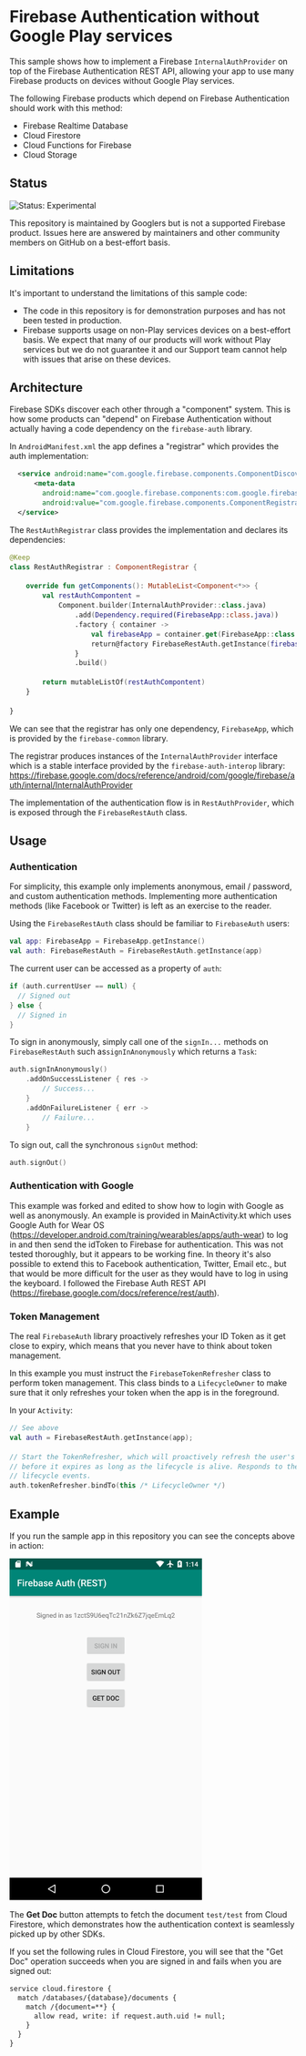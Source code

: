 # Firebase Authentication without Google Play services

This sample shows how to implement a Firebase `InternalAuthProvider` on top of the Firebase Authentication REST API,
allowing your app to use many Firebase products on devices without Google Play services.

The following Firebase products which depend on Firebase Authentication should work with this method:

  * Firebase Realtime Database
  * Cloud Firestore
  * Cloud Functions for Firebase
  * Cloud Storage


## Status

![Status: Experimental](https://img.shields.io/badge/Status-Experimental-blue)

This repository is maintained by Googlers but is not a supported Firebase product.  Issues here are answered by maintainers and other community members on GitHub on a best-effort basis.

## Limitations

It's important to understand the limitations of this sample code:

  * The code in this repository is for demonstration purposes and has not been tested in production.
  * Firebase supports usage on non-Play services devices on a best-effort basis.  We expect that many 
    of our products will work without Play services but we do not guarantee it and our Support team
    cannot help with issues that arise on these devices.

## Architecture

Firebase SDKs discover each other through a "component" system. This is how some products can "depend"
on Firebase Authentication without actually having a code dependency on the `firebase-auth` library.

In `AndroidManifest.xml` the app defines a "registrar" which provides the auth implementation:

```xml
  <service android:name="com.google.firebase.components.ComponentDiscoveryService">
      <meta-data
        android:name="com.google.firebase.components:com.google.firebase.nongmsauth.internal.RestAuthRegistrar"
        android:value="com.google.firebase.components.ComponentRegistrar" />
  </service>
```

The `RestAuthRegistrar` class provides the implementation and declares its dependencies:

```kotlin
@Keep
class RestAuthRegistrar : ComponentRegistrar {

    override fun getComponents(): MutableList<Component<*>> {
        val restAuthCompontent =
            Component.builder(InternalAuthProvider::class.java)
                .add(Dependency.required(FirebaseApp::class.java))
                .factory { container ->
                    val firebaseApp = container.get(FirebaseApp::class.java)
                    return@factory FirebaseRestAuth.getInstance(firebaseApp)
                }
                .build()

        return mutableListOf(restAuthCompontent)
    }

}
```

We can see that the registrar has only one dependency, `FirebaseApp`, which is provided by 
the `firebase-common` library.

The registrar produces instances of the `InternalAuthProvider` interface which is a stable interface
provided by the `firebase-auth-interop` library:
https://firebase.google.com/docs/reference/android/com/google/firebase/auth/internal/InternalAuthProvider

The implementation of the authentication flow is in `RestAuthProvider`, which is exposed through the
`FirebaseRestAuth` class.

## Usage

### Authentication

For simplicity, this example only implements anonymous, email / password, and custom authentication methods. 
Implementing more authentication methods (like Facebook or Twitter) is left as an exercise to the reader.

Using the `FirebaseRestAuth` class should be familiar to `FirebaseAuth` users:

```kotlin
val app: FirebaseApp = FirebaseApp.getInstance()
val auth: FirebaseRestAuth = FirebaseRestAuth.getInstance(app)
```

The current user can be accessed as a property of `auth`:

```kotlin
if (auth.currentUser == null) {
  // Signed out
} else {
  // Signed in
}
```

To sign in anonymously, simply call one of the `signIn...` methods on `FirebaseRestAuth`
such as`signInAnonymously` which returns a `Task`:

```kotlin
auth.signInAnonymously()
    .addOnSuccessListener { res ->
        // Success...
    }
    .addOnFailureListener { err ->
        // Failure...
    }
```

To sign out, call the synchronous `signOut` method:

```kotlin
auth.signOut()
```

### Authentication with Google

This example was forked and edited to show how to login with Google as well as anonymously.
An example is provided in MainActivity.kt which uses Google Auth for Wear OS (https://developer.android.com/training/wearables/apps/auth-wear) to log in and then send the idToken to Firebase for authentication. This was not tested thoroughly, but it appears to be working fine.
In theory it's also possible to extend this to Facebook authentication, Twitter, Email etc., but that would be more difficult for the user as they would have to log in using the keyboard.
I followed the Firebase Auth REST API (https://firebase.google.com/docs/reference/rest/auth).

### Token Management

The real `FirebaseAuth` library proactively refreshes your ID Token as it get close to expiry,
which means that you never have to think about token management.

In this example you must instruct the `FirebaseTokenRefresher` class to perform token management.
This class binds to a `LifecycleOwner` to make sure that it only refreshes your token when the app
is in the foreground.

In your `Activity`:

```kotlin
// See above
val auth = FirebaseRestAuth.getInstance(app);

// Start the TokenRefresher, which will proactively refresh the user's ID token 10 minutes
// before it expires as long as the lifecycle is alive. Responds to the ON_START and ON_STOP
// lifecycle events.
auth.tokenRefresher.bindTo(this /* LifecycleOwner */)
```

## Example

If you run the sample app in this repository you can see the concepts above in action:

<img src="docs/screenshot.png" height="600px">

The **Get Doc** button attempts to fetch the document `test/test` from Cloud Firestore, which
demonstrates how the authentication context is seamlessly picked up by other SDKs.

If you set the following rules in Cloud Firestore, you will see that the "Get Doc" operation
succeeds when you are signed in and fails when you are signed out:

```
service cloud.firestore {
  match /databases/{database}/documents {
    match /{document=**} {
      allow read, write: if request.auth.uid != null;
    }
  }
}
```
